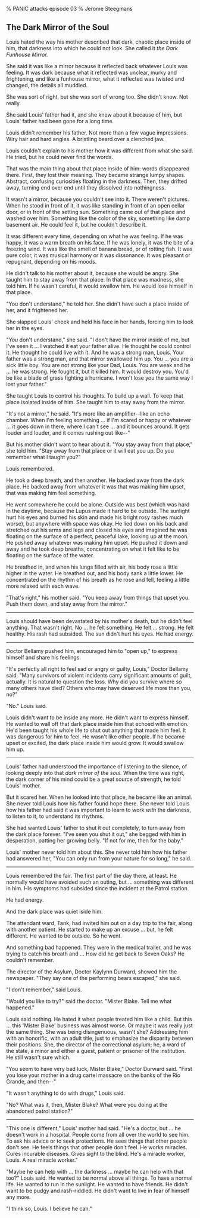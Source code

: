 % PANIC attacks episode 03
% Jerome Steegmans

## The Dark Mirror of the Soul


<!-- PLOT: Louis' relationship to the dark place inside of him. Louis suppresses a wash of emotion and sensation that flows out of the dark place, threatening to overwhelm him - tricks his mother taught him -->

<!-- TODO: tie this flashback to a current emotional disturbance - Louis is trying to find his way back from the fairgrounds incident. Talking himself down as he approaches the relatively safe haven of the asylum -->

Louis hated the way his mother described that dark, chaotic place inside of him, that darkness into which he could not look. She called it *the Dark Funhouse Mirror.*

She said it was like a mirror because it reflected back whatever Louis was feeling. It was dark because what it reflected was unclear, murky and frightening, and like a funhouse mirror, what it reflected was twisted and changed, the details all muddled.

She was sort of right, but she was sort of wrong too. She didn't know. Not really. 

<!--more-->

She said Louis' father had it, and she knew about it because of him, but Louis' father had been gone for a long time. 

Louis didn't remember his father. Not more than a few vague impressions. Wiry hair and hard angles. A bristling beard over a clenched jaw. 

Louis couldn't explain to his mother how it was different from what she said. He tried, but he could never find the words.

That was the main thing about that place inside of him: words disappeared there. First, they lost their meaning. They became strange lumpy shapes. Abstract, confusing curiosities floating in the darkness. Then, they drifted away, turning end over end until they dissolved into nothingness.

It wasn't a mirror, because you couldn't see into it. There weren't pictures. When he stood in front of it, it was like standing in front of an open cellar door, or in front of the setting sun. Something came out of that place and washed over him. Something like the color of the sky, something like damp basement air. He could feel it, but he couldn't describe it.

It was different every time, depending on what he was feeling. If he was happy, it was a warm breath on his face. If he was lonely, it was the bite of a freezing wind. It was like the smell of banana bread, or of rotting fish. It was pure color, it was musical harmony or it was dissonance. It was pleasant or repugnant, depending on his moods.

He didn't talk to his mother about it, because she would be angry. She taught him to stay away from that place. In that place was madness, she told him. If he wasn't careful, it would swallow him. He would lose himself in that place. 

"You don't understand," he told her. She didn't have such a place inside of her, and it frightened her.

She slapped Louis' cheek and held his face in her hands, forcing him to look her in the eyes.

"*You* don't understand," she said. "I don't have the mirror inside of me, but I've seen it ... I watched it eat your father alive. He thought he could control it. He thought he could live with it. And he was a strong man, Louis. Your father was a strong man, and that mirror swallowed him up. You ... you are a sick little boy. You are not strong like your Dad, Louis. You are weak and he ... he was strong. He fought it, but it killed him. It would destroy you. You'd be like a blade of grass fighting a hurricane. I won't lose you the same way I lost your father."

She taught Louis to control his thoughts. To build up a wall. To keep that place isolated inside of him. She taught him to stay away from the mirror.

"It's not a mirror," he said. "It's more like an amplifier--like an echo chamber. When I'm feeling something ... if I'm scared or happy or whatever ... it goes down in there, where I can't see ... and it bounces around. It gets louder and louder, and it comes rushing out like--"

But his mother didn't want to hear about it. "You stay away from that place," she told him. "Stay away from that place or it will eat you up. Do you remember what I taught you?"

Louis remembered. 

He took a deep breath, and then another. He backed away from the dark place. He backed away from whatever it was that was making him upset, that was making him feel something.

He went somewhere he could be alone. Outside was best (which was hard in the daytime, because the Lupus made it hard to be outside. The sunlight hurt his eyes and burned his skin and made his bright rosy rashes much worse), but anywhere with space was okay. He lied down on his back and stretched out his arms and legs and closed his eyes and imagined he was floating on the surface of a perfect, peaceful lake, looking up at the moon. He pushed away whatever was making him upset. He pushed it down and away and he took deep breaths, concentrating on what it felt like to be floating on the surface of the water.

He breathed in, and when his lungs filled with air, his body rose a little higher in the water. He breathed out, and his body sank a little lower. He concentrated on the rhythm of his breath as he rose and fell, feeling a little more relaxed with each wave.

"That's right," his mother said. "You keep away from things that upset you. Push them down, and stay away from the mirror."

---

Louis should have been devastated by his mother's death, but he didn't feel anything. That wasn't right. No ... he felt something. He felt ... strong. He felt healthy. His rash had subsided. The sun didn't hurt his eyes. He had energy.

<!-- CHARACTER: Doctor Bellamy -->

---

Doctor Bellamy pushed him, encouraged him to "open up," to express himself and share his feelings.

"It's perfectly all right to feel sad or angry or guilty, Louis," Doctor Bellamy said. "Many survivors of violent incidents carry significant amounts of guilt, actually. It is natural to question the loss. Why did you survive where so many others have died? Others who may have deserved life more than you, no?"

"No." Louis said. 

Louis didn't want to be inside any more. He didn't want to express himself. He wanted to wall off that dark place inside him that echoed with emotion. He'd been taught his whole life to shut out anything that made him feel. It was dangerous for him to feel. He wasn't like other people. If he became upset or excited, the dark place inside him would grow. It would swallow him up.

---

<!-- PLOT: Louis' father had the dark place too, but he didn't suppress it all the time. He believed it to be not only a part of his nature, but a source of strength. But Louis' mother does not pass this perspective on to Louis -->

Louis' father had understood the importance of listening to the silence, of looking deeply into that *dark mirror of the soul.* When the time was right, the dark corner of his mind could be a great source of strength, he told Louis' mother. 

But it scared her. When he looked into that place, he became like an animal. She never told Louis how his father found hope there. She never told Louis how his father had said it was important to learn to work *with* the darkness, to listen to it, to understand its rhythms.

She had wanted Louis' father to shut it out completely, to turn away from the dark place forever. "I've seen you shut it out," she begged with him in desperation, patting her growing belly. "If not for me, then for the baby."

Louis' mother never told him about this. She never told him how his father had answered her, "You can only run from your nature for so long," he said. 

---

<!-- PLOT: Louis remembers the fair - he couldn't breathe. He was upset by something ... he blacked out. -->

Louis remembered the fair. The first part of the day there, at least. He normally would have avoided such an outing, but ... something was different in him. His symptoms had subsided since the incident at the Patrol station.

He had energy. 

And the dark place was quiet iside him. 

The attendant ward, Tank, had invited him out on a day trip to the fair, along with another patient. He started to make up an excuse ... but, he felt different. He wanted to be outside. So he went. 

And something bad happened. They were in the medical trailer, and he was trying to catch his breath and ... How did he get back to Seven Oaks? He couldn't remember.

The director of the Asylum, Doctor Kaylynn Durward, showed him the newspaper. "They say one of the performing bears escaped," she said.

"I don't remember," said Louis.

"Would you like to try?" said the doctor. "Mister Blake. Tell me what happened."

Louis said nothing. He hated it when people treated him like a child. But this ... this 'Mister Blake' business was almost worse. Or maybe it was really just the same thing. She was being disingenuous, wasn't she? Addressing him with an honorific, with an adult title, just to emphasize the disparity between their positions. She, the director of the correctional asylum; he, a ward of the state, a minor and either a guest, patient or prisoner of the institution. He still wasn't sure which.

"You seem to have very bad luck, Mister Blake," Doctor Durward said. "First you lose your mother in a drug cartel massacre on the banks of the Rio Grande, and then--"

"It wasn't anything to do with drugs," Louis said.

"No? What was it, then, Mister Blake? What were you doing at the abandoned patrol station?"

---

<!-- PLOT: Louis' Mother hoped Don Oscuro could heal Louis. He is a powerful spiritual healer, she said. Maybe he can help you. -->

"This one is different," Louis' mother had said. "He's a doctor, but ... he doesn't work in a hospital. People come from all over the world to see him. To ask his advice or to seek protections. He sees things that other people don't see. He feels things that other people don't feel. He works miracles. Cures incurable diseases. Gives sight to the blind. He's a miracle worker, Louis. A real miracle worker."

"Maybe he can help with ... the darkness ... maybe he can help with that too?" Louis said. He wanted to be normal above all things. To have a normal life. He wanted to run in the sunlight. He wanted to have friends. He didn't want to be pudgy and rash-riddled. He didn't want to live in fear of himself any more.

"I think so, Louis. I believe he can."


